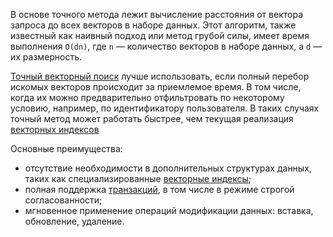 В основе точного метода лежит вычисление расстояния от вектора запроса до всех векторов в наборе данных. Этот алгоритм, также известный как наивный подход или метод грубой силы, имеет время выполнения `O(dn)`, где `n` — количество векторов в наборе данных, а `d` — их размерность.

[Точный векторный поиск](../../yql/reference/udf/list/knn.md#exact-vector-search-examples) лучше использовать, если полный перебор искомых векторов происходит за приемлемое время. В том числе, когда их можно предварительно отфильтровать по некоторому условию, например, по идентификатору пользователя. В таких случаях точный метод может работать быстрее, чем текущая реализация [векторных индексов](../../dev/vector-indexes.md)

Основные преимущества:

* отсутствие необходимости в дополнительных структурах данных, таких как специализированные [векторные индексы](../../concepts/glossary.md#vector-index);
* полная поддержка [транзакций](../../concepts/glossary.md#transactions), в том числе в режиме строгой согласованности;
* мгновенное применение операций модификации данных: вставка, обновление, удаление.